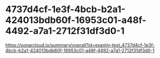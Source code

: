 # 4737d4cf-1e3f-4bcb-b2a1-424013bdb60f-16953c01-a48f-4492-a7a1-2712f31df3d0-1
https://sonarcloud.io/summary/overall?id=examly-test_4737d4cf-1e3f-4bcb-b2a1-424013bdb60f-16953c01-a48f-4492-a7a1-2712f31df3d0-1
